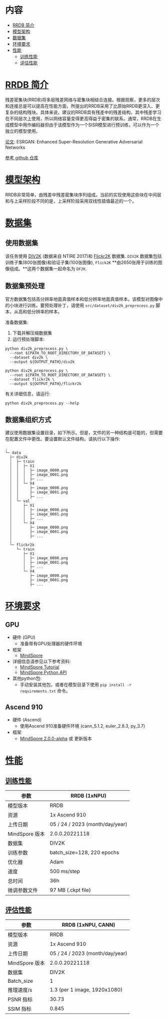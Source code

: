 # 内容

- [RRDB 简介](#rrdb-description)
- [模型架构](#model-architecture)
- [数据集](#dataset)
- [环境要求](#environmental-requirements)
- [性能](#performance)
  - [训练性能](#training-performance)
  - [评估性能](#evaluation-performance)

# [RRDB 简介](#contents)

残差密集块(RRDB)将多层残差网络与密集块相结合连接。根据观察，更多的层次和连接总是可以提高在性能方面，所提出的RRDB采用了比原始RRDB更深入、更复杂的结构残块。具体来说，建议的RRDB具有残差中的残差结构，其中残差学习在不同层次上使用，所以网络容量变得更高得益于密集的联系。通常，RRDB在生成模型中用作编码器但由于该模型作为一个SISR模型进行预训练，可以作为一个独立的模型使用。

[论文](https://arxiv.org/abs/1809.00219): ESRGAN: Enhanced Super-Resolution Generative Adversarial Networks

[参考 github 仓库](https://github.com/LeiaLi/SRDiff)

# [模型架构](#contents)

RRDB非常简单，由残差中残差密集块序列组成。当前的实现使用这些块在中间层和与上采样阶段不同的是，上采样阶段采用双线性插值最近的一个。

# [数据集](#contents)

## 使用数据集

该任务使用 [DIV2K](https://data.vision.ee.ethz.ch/cvl/DIV2K/) (数据来自 NTIRE 2017)和 [Flickr2K](https://www.kaggle.com/datasets/hliang001/flickr2k) 数据集.
`DIV2K` 数据集包括训练子集(800张图像)和验证子集(100张图像),
`Flick2K` **由2650张用于训练的图像组成。**这两个数据集一起命名为 `DF2K`.

## 数据集预处理

官方数据集包括高分辨率地面真值样本和低分辨率地面真值样本。该模型对图像中的小块进行训练。要预处理补丁，请使用 `src/dataset/div2k_preprocess.py` 脚本，从高和低分辨率的样本。

准备数据集:

1. 下载并解压缩数据集
2. 运行预处理脚本:

```commandline
python div2k_preprocess.py \
  --root ${PATH_TO_ROOT_DIRECTORY_OF_DATASET} \
  --dataset div2k \
  --output ${OUTPUT_PATH}/div2k
```

```commandline
python div2k_preprocess.py \
  --root ${PATH_TO_ROOT_DIRECTORY_OF_DATASET} \
  --dataset flickr2k \
  --output ${OUTPUT_PATH}/flickr2k
```

有关详细信息，请运行:

```commandline
python div2k_preprocess.py --help
```

## 数据集组织方式

建议使用数据集设置目录，如下所示。但是，文件的另一种结构是可能的，但需要在配置文件中更改。要设置默认文件结构，请执行以下操作:

```text
.
└─ data
  ├─ div2k
  │  ├─ train
  │  │  ├─ X1
  │  │  │  ├─ image_0000.png
  │  │  │  ├─ image_0001.png
  │  │  │  ├─ ...
  │  │  └─ X4
  │  │     ├─ image_0000.png
  │  │     ├─ image_0001.png
  │  │     ├─ ...
  │  └─ val
  │     ├─ X1
  │     │  ├─ image_0000.png
  │     │  ├─ image_0001.png
  │     │  ├─ ...
  │     └─ X4
  │        ├─ image_0000.png
  │        ├─ image_0001.png
  │        ├─ ...
  │
  └─ flickr2k
     └─ train
        ├─ X1
        │  ├─ image_0000.png
        │  ├─ image_0001.png
        │  ├─ ...
        └─ X4
           ├─ image_0000.png
           ├─ image_0001.png
           ├─ ...
```

# [环境要求](#contents)

## GPU

- 硬件 (GPU)
  - 准备带有GPU处理器的硬件环境
- 框架
  - [MindSpore](https://www.mindspore.cn/install)
- 详细信息请参见以下参考资料:
  - [MindSpore Tutorial](https://www.mindspore.cn/tutorials/zh-CN/master/index.html)
  - [MindSpore Python API](https://www.mindspore.cn/docs/zh-CN/master/index.html)
- 其他python包:
  - 手动安装其他包，或者在模型目录下使用 `pip install -r requirements.txt` 命令。

## Ascend 910

- 硬件 (Ascend)
  - 使用Ascend 910准备硬件环境 (cann_5.1.2, euler_2.8.3, py_3.7)
- 框架
  - [MindSpore 2.0.0-alpha](https://www.mindspore.cn/install) 或 更新版本

# [性能](#contents)

## [训练性能](#contents)

| 参数           | RRDB (1xNPU)                    |
| -------------- | ------------------------------- |
| 模型版本       | RRDB                            |
| 资源           | 1x Ascend 910                   |
| 上传日期       | 05 / 24 / 2023 (month/day/year) |
| MindSpore 版本 | 2.0.0.20221118                  |
| 数据集         | DIV2K                           |
| 训练参数       | batch_size=128, 220 epochs      |
| 优化器         | Adam                            |
| 速度           | 500 ms/step                     |
| 总时间         | 36h                             |
| 微调参数文件   | 97 MB (.ckpt file)              |

## [评估性能](#contents)

| 参数           | RRDB (1xNPU, CANN)              |
| -------------- | ------------------------------- |
| 模型版本       | RRDB                            |
| 资源           | 1x Ascend 910                   |
| 上传日期       | 05 / 24 / 2023 (month/day/year) |
| MindSpore 版本 | 2.0.0.20221118                  |
| 数据集         | DIV2K                           |
| Batch_size     | 1                               |
| 推理速度/s     | 1.3 (per 1 image, 1920x1080)    |
| PSNR 指标      | 30.73                           |
| SSIM 指标      | 0.845                           |
